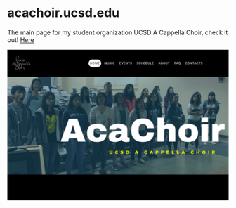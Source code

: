 # acachoir.ucsd.edu
The main page for my student organization UCSD A Cappella Choir, check it out! [Here](http://acachoir.ucsd.edu)

![alt text](https://github.com/hwanggit/hwanggit.github.io/blob/master/projects/acachoir.PNG)

